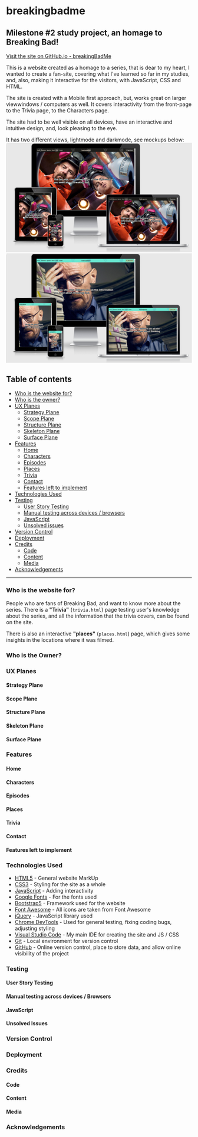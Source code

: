 # breakingbadme
## Milestone #2 study project, an homage to Breaking Bad!

[Visit the site on GitHub.io - breakingBadMe](https://michaeldijk.github.io/breakingbadme/)

This is a website created as a homage to a series, that is dear to my heart, I wanted to create a fan-site, covering what I've learned so far in my studies, and, also, making it interactive for the visitors, with JavaScript, CSS and HTML.

The site is created with a Mobile first approach, but, works great on larger viewwindows / computers as well. It covers interactivity from the front-page to the Trivia page, to the Characters page.

The site had to be well visible on all devices, have an interactive and intuitive design, and, look pleasing to the eye.

It has two different views, lightmode and darkmode, see mockups below:
![image](https://raw.githubusercontent.com/michaeldijk/breakingbadme/main/assets/readMeFiles/mockUps/darkMode.png)
![image](https://raw.githubusercontent.com/michaeldijk/breakingbadme/main/assets/readMeFiles/mockUps/lightMode.png)

## Table of contents
* [Who is the website for?](https://github.com/michaeldijk/breakingbadme#who-is-the-website-for)
* [Who is the owner?](https://github.com/michaeldijk/breakingbadme#who-is-the-owner)
* [UX Planes](https://github.com/michaeldijk/breakingbadme#ux-planes)
	* [Strategy Plane](https://github.com/michaeldijk/breakingbadme#strategy-plane)
	* [Scope Plane](https://github.com/michaeldijk/breakingbadme#scope-plane)
	* [Structure Plane](https://github.com/michaeldijk/breakingbadme#structure-plane)
	* [Skeleton Plane](https://github.com/michaeldijk/breakingbadme#skeleton-plane)
    * [Surface Plane](https://github.com/michaeldijk/breakingbadme#surface-plane)
* [Features](https://github.com/michaeldijk/breakingbadme#features)
	* [Home](https://github.com/michaeldijk/breakingbadme#home)
    * [Characters](https://github.com/michaeldijk/breakingbadme#characters)
    * [Episodes](https://github.com/michaeldijk/breakingbadme#episodes)
    * [Places](https://github.com/michaeldijk/breakingbadme#places)
    * [Trivia](https://github.com/michaeldijk/breakingbadme#trivia)
    * [Contact](https://github.com/michaeldijk/breakingbadme#contact)
    * [Features left to implement](https://github.com/michaeldijk/breakingbadme#features-left-to-implement)
* [Technologies Used](https://github.com/michaeldijk/breakingbadme#technologies-used)
* [Testing](https://github.com/michaeldijk/breakingbadme#testing)
    * [User Story Testing](https://github.com/michaeldijk/breakingbadme#user-story-testing)
    * [Manual testing across devices / browsers](https://github.com/michaeldijk/breakingbadme#manual-testing-across-devices--browsers)
    * [JavaScript](https://github.com/michaeldijk/breakingbadme#javascript)
    * [Unsolved issues](https://github.com/michaeldijk/breakingbadme#unsolved-issues)
* [Version Control](https://github.com/michaeldijk/breakingbadme#version-control)
* [Deployment](https://github.com/michaeldijk/breakingbadme#deployment)
* [Credits](https://github.com/michaeldijk/breakingbadme#credits)
    * [Code](https://github.com/michaeldijk/breakingbadme#code)
    * [Content](https://github.com/michaeldijk/breakingbadme#content)
    * [Media](https://github.com/michaeldijk/breakingbadme#media)
* [Acknowledgements](https://github.com/michaeldijk/breakingbadme#acknowledgements)

---

### Who is the website for?
People who are fans of Breaking Bad, and want to know more about the series. There is a **"Trivia"** (`trivia.html`) page testing user's knowledge about the series, and all the information that the trivia covers, can be found on the site. 

There is also an interactive **"places"** (`places.html`) page, which gives some insights in the locations where it was filmed.

### Who is the Owner?

### UX Planes
#### Strategy Plane
#### Scope Plane
#### Structure Plane
#### Skeleton Plane
#### Surface Plane

### Features
#### Home
#### Characters
#### Episodes
#### Places
#### Trivia
#### Contact
#### Features left to implement

### Technologies Used
* [HTML5](https://en.wikipedia.org/wiki/HTML) - General website MarkUp
* [CSS3](https://en.wikipedia.org/wiki/CSS) - Styling for the site as a whole
* [JavaScript](https://en.wikipedia.org/wiki/JavaScript) - Adding interactivity
* [Google Fonts](https://fonts.google.com/) - For the fonts used
* [Bootstrap5](https://getbootstrap.com/) - Framework used for the website
* [Font Awesome](https://fontawesome.com/) - All icons are taken from Font Awesome
* [jQuery](https://jquery.com/) - JavaScript library used
* [Chrome DevTools](https://developers.google.com/web/tools/chrome-devtools) - Used for general testing, fixing coding bugs, adjusting styling
* [Visual Studio Code](https://code.visualstudio.com/) - My main IDE for creating the site and JS / CSS
* [Git](https://git-scm.com/) - Local environment for version control
* [GitHub](https://github.com/) - Online version control, place to store data, and allow online visibility of the project

### Testing
#### User Story Testing
#### Manual testing across devices / Browsers
#### JavaScript
#### Unsolved Issues

### Version Control

### Deployment

### Credits
#### Code
#### Content
#### Media

### Acknowledgements